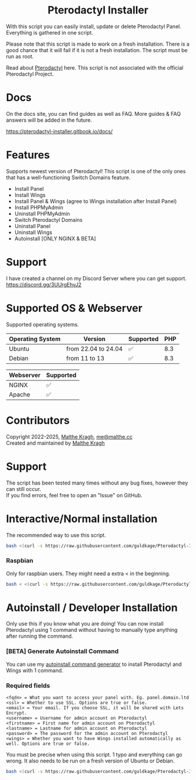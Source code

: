 <h1 align="center"><strong>Pterodactyl Installer</strong></h1>

With this script you can easily install, update or delete Pterodactyl Panel. Everything is gathered in one script.

Please note that this script is made to work on a fresh installation.
There is a good chance that it will fail if it is not a fresh installation.
The script must be run as root.

Read about [Pterodactyl](https://pterodactyl.io/) here. This script is not associated with the official Pterodactyl Project.

# Docs
On the docs site, you can find guides as well as FAQ.
More guides & FAQ answers will be added in the future.

https://pterodactyl-installer.gitbook.io/docs/

# Features
Supports newest version of Pterodactyl! This script is one of the only ones that has a well-functioning Switch Domains feature.

- Install Panel
- Install Wings
- Install Panel & Wings (agree to Wings installation after Install Panel)
- Install PHPMyAdmin
- Uninstall PHPMyAdmin
- Switch Pterodactyl Domains
- Uninstall Panel
- Uninstall Wings
- Autoinstall [ONLY NGINX & BETA]

# Support
I have created a channel on my Discord Server where you can get support.
https://discord.gg/3UUrgEhvJ2

# Supported OS & Webserver
Supported operating systems.

| Operating System | Version               | Supported                          |   PHP |
| ---------------- | ----------------------| ---------------------------------- | ----- |
| Ubuntu           | from 22.04 to 24.04   | :white_check_mark:                 | 8.3   |
| Debian           | from 11 to 13         | :white_check_mark:                 | 8.3   |

| Webserver        | Supported           |
| ---------------- | --------------------| 
| NGINX            | :white_check_mark:  |
| Apache           | :white_check_mark:  |

# Contributors
Copyright 2022-2025, [Malthe Kragh](https://github.com/guldkage), me@malthe.cc
<br>
Created and maintained by [Malthe Kragh](https://github.com/guldkage)

# Support
The script has been tested many times without any bug fixes, however they can still occur.
<br>
If you find errors, feel free to open an "Issue" on GitHub.

# Interactive/Normal installation
The recommended way to use this script.
```bash
bash <(curl -s https://raw.githubusercontent.com/guldkage/Pterodactyl-Installer/main/installer.sh)
```

### Raspbian
Only for raspbian users. They might need a extra < in the beginning.
```bash
bash < <(curl -s https://raw.githubusercontent.com/guldkage/Pterodactyl-Installer/main/installer.sh)
```

# Autoinstall / Developer Installation
Only use this if you know what you are doing!
You can now install Pterodactyl using 1 command without having to manually type anything after running the command.

### [BETA] Generate Autoinstall Command
You can use my [autoinstall command generator](https://malthe.cc/api/autoinstall/) to install Pterodactyl and Wings with 1 command.

### Required fields
```
<fqdn> = What you want to access your panel with. Eg. panel.domain.ltd
<ssl> = Whether to use SSL. Options are true or false.
<email> = Your email. If you choose SSL, it will be shared with Lets Encrypt.
<username> = Username for admin account on Pterodactyl
<firstname> = First name for admin account on Pterodactyl
<lastname> = Lastname for admin account on Pterodactyl
<password> = The password for the admin account on Pterodactyl
<wings> = Whether you want to have Wings installed automatically as well. Options are true or false.
```

You must be precise when using this script. 1 typo and everything can go wrong.
It also needs to be run on a fresh version of Ubuntu or Debian.

```bash
bash <(curl -s https://raw.githubusercontent.com/guldkage/Pterodactyl-Installer/main/autoinstall.sh)  <fqdn> <ssl> <email> <username> <firstname <lastname> <password> <wings>
```
